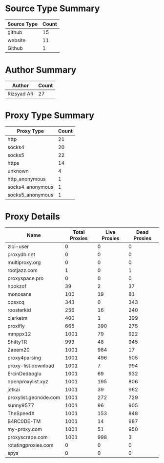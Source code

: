 # Source Type Summary

| Source Type | Count |
|-------------|-------|
| github | 15 |
| website | 11 |
| Github | 1 |


# Author Summary

| Author | Count |
|--------|-------|
| Rizsyad AR | 27 |


# Proxy Type Summary

| Proxy Type | Count |
|------------|-------|
| http | 21 |
| socks4 | 20 |
| socks5 | 22 |
| https | 14 |
| unknown | 4 |
| http_anonymous | 1 |
| socks4_anonymous | 1 |
| socks5_anonymous | 1 |


# Proxy Details

| Name | Total Proxies | Live Proxies | Dead Proxies |
|------|---------------|--------------|---------------|
| zloi-user | 0 | 0 | 0 |
| proxydb.net | 0 | 0 | 0 |
| multiproxy.org | 0 | 0 | 0 |
| rootjazz.com | 1 | 0 | 1 |
| proxyspace.pro | 0 | 0 | 0 |
| hookzof | 39 | 2 | 37 |
| monosans | 100 | 19 | 81 |
| opsxcq | 343 | 0 | 343 |
| roosterkid | 256 | 16 | 240 |
| clarketm | 400 | 1 | 399 |
| proxifly | 665 | 390 | 275 |
| mmppx12 | 1001 | 79 | 922 |
| ShiftyTR | 993 | 48 | 945 |
| Zaeem20 | 1001 | 984 | 17 |
| proxy4parsing | 1001 | 496 | 505 |
| proxy-list.download | 1001 | 7 | 994 |
| ErcinDedeoglu | 1001 | 69 | 932 |
| openproxylist.xyz | 1001 | 195 | 806 |
| jetkai | 1001 | 39 | 962 |
| proxylist.geonode.com | 1001 | 272 | 729 |
| sunny9577 | 1001 | 96 | 905 |
| TheSpeedX | 1001 | 153 | 848 |
| B4RC0DE-TM | 1001 | 14 | 987 |
| my-proxy.com | 1001 | 51 | 950 |
| proxyscrape.com | 1001 | 998 | 3 |
| rotatingproxies.com | 0 | 0 | 0 |
| spys | 0 | 0 | 0 |
